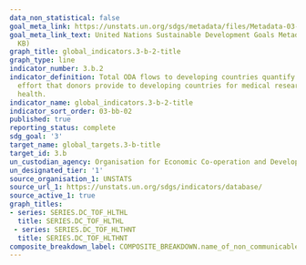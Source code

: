 ```yaml
---
data_non_statistical: false
goal_meta_link: https://unstats.un.org/sdgs/metadata/files/Metadata-03-0B-02.pdf
goal_meta_link_text: United Nations Sustainable Development Goals Metadata (PDF 210
  KB)
graph_title: global_indicators.3-b-2-title
graph_type: line
indicator_number: 3.b.2
indicator_definition: Total ODA flows to developing countries quantify the public
  effort that donors provide to developing countries for medical research and basic
  health.
indicator_name: global_indicators.3-b-2-title
indicator_sort_order: 03-bb-02
published: true
reporting_status: complete
sdg_goal: '3'
target_name: global_targets.3-b-title
target_id: 3.b
un_custodian_agency: Organisation for Economic Co-operation and Development (OECD)
un_designated_tier: '1'
source_organisation_1: UNSTATS
source_url_1: https://unstats.un.org/sdgs/indicators/database/
source_active_1: true
graph_titles:
- series: SERIES.DC_TOF_HLTHL
  title: SERIES.DC_TOF_HLTHL
 - series: SERIES.DC_TOF_HLTHNT
  title: SERIES.DC_TOF_HLTHNT
composite_breakdown_label: COMPOSITE_BREAKDOWN.name_of_non_communicable_disease
---
```

